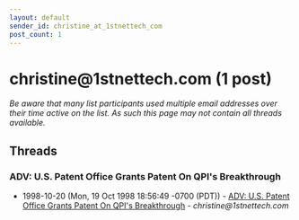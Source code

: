 ```yaml
---
layout: default
sender_id: christine_at_1stnettech_com
post_count: 1
---
```


# christine<span>@</span>1stnettech.com (1 post)

_Be aware that many list participants used multiple email addresses over their time active on the list. As such this page may not contain all threads available._

## Threads

### ADV: U.S. Patent Office Grants Patent On QPI's Breakthrough
+ 1998-10-20 (Mon, 19 Oct 1998 18:56:49 -0700 (PDT)) - [ADV: U.S. Patent Office Grants Patent On QPI's Breakthrough](/archive/1998/10/feb1f76ad5b8ad89825b447076ed2869c0f6d9912342817592e6ae345cf99436) - _christine@1stnettech.com_

